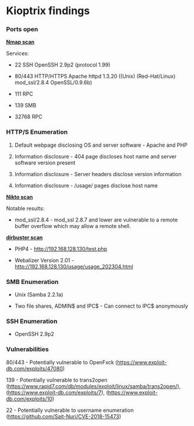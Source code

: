 # Kioptrix findings

### Ports open

**[Nmap scan](./kioptrix.nmap)**

Services:

- 22 SSH OpenSSH 2.9p2 (protocol 1.99)

- 80/443 HTTP/HTTPS Apache httpd 1.3.20 ((Unix) (Red-Hat/Linux) mod_ssl/2.8.4 OpenSSL/0.9.6b)

- 111 RPC 

- 139 SMB

- 32768 RPC

### HTTP/S Enumeration

1. Default webpage disclosing OS and server software - Apache and PHP

2. Information disclosure - 404 page discloses host name and server software version
present

3. Information disclosure - Server headers disclose version information

4. Information disclosure - /usage/ pages disclose host name

**[Nikto scan](./kioptrix.nikto)**

Notable results:

- mod_ssl/2.8.4 - mod_ssl 2.8.7 and lower are vulnerable to a remote buffer overflow which 
may allow a remote shell.

**[dirbuster scan](./kioptrix.dirbuster.txt)**

- PHP4 - http://192.168.128.130/test.php

- Webalizer Version 2.01 - http://192.168.128.130/usage/usage_202304.html

### SMB Enumeration

- Unix (Samba 2.2.1a)

- Two file shares, ADMIN$ and IPC$ - Can connect to IPC$ anonymously

### SSH Enumeration

- OpenSSH 2.9p2

### Vulnerabilities

80/443 - Potentially vulnerable to OpenFxck (https://www.exploit-db.com/exploits/47080)

139 - Potentially vulnerable to trans2open (https://www.rapid7.com/db/modules/exploit/linux/samba/trans2open/), (https://www.exploit-db.com/exploits/7), (https://www.exploit-db.com/exploits/10)

22 - Potentially vulnerable to username enumeration (https://github.com/Sait-Nuri/CVE-2018-15473)
